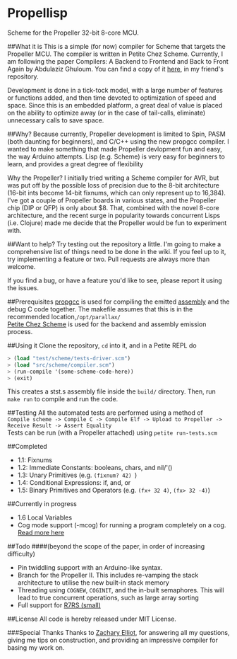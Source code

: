 Propellisp
==========

Scheme for the Propeller 32-bit 8-core MCU.

##What it is
This is a simple (for now) compiler for Scheme that targets the Propeller MCU. The compiler is written in Petite Chez Scheme. Currently, I am following the paper Compilers: A Backend to Frontend and Back to Front Again by Abdulaziz Ghuloum.
You can find a copy of it [here](https://github.com/zellio/incrementum/tree/master/doc), in my friend's repository.  
  
Development is done in a tick-tock model, with a large number of features or functions added, and then time devoted to optimization of speed and space.
Since this is an embedded platform, a great deal of value is placed on the ability to optimize away (or in the case of tail-calls, eliminate) unnecessary calls to save space.

##Why?
Because currently, Propeller development is limited to Spin, PASM (both daunting for beginners), and C/C++ using the new propgcc compiler. I wanted to make something that made Propeller devlopment fun and easy, the way Arduino attempts. Lisp (e.g. Scheme) is very easy for beginners to learn, and provides a great degree of flexibility 

Why the Propeller? I initially tried writing a Scheme compiler for AVR, but was put off by the possible loss of precision due to the 8-bit architecture (16-bit ints become 14-bit fixnums, which can only represent up to 16,384). 
I've got a couple of Propeller boards in various states, and the Propeller chip (DIP or QFP) is only about $8. That, combined with the novel 8-core architecture, 
and the recent surge in popularity towards concurrent Lisps (i.e. Clojure) made me decide that the Propeller would be fun to experiment with. 

##Want to help?
Try testing out the repository a little. I'm going to make a comprehensive list of things need to be done in the wiki. If you feel up to it, try implementing a feature or two. Pull requests are always more than welcome.

If you find a bug, or have a feature you'd like to see, please report it using the issues.

##Prerequisites
[propgcc](https://code.google.com/p/propgcc/) is used for compiling the emitted [assembly](https://code.google.com/p/propgcc/downloads/detail?name=as.pdf&can=2&q=)
and the debug C code together. The makefile assumes that this is in the recommended location,`/opt/parallax/`   
[Petite Chez Scheme](http://www.scheme.com/petitechezscheme.html) is used for the backend and assembly emission process.

##Using it
Clone the repository, `cd` into it, and in a Petite REPL do
``` scheme
> (load "test/scheme/tests-driver.scm")
> (load "src/scheme/compiler.scm")
> (run-compile '(some-scheme-code-here))
> (exit)
```
This creates a stst.s assembly file inside the `build/` directory. Then, run `make run` to compile and run the code.

##Testing
All the automated tests are performed using a method of  
`Compile scheme -> Compile C -> Compile Elf -> Upload to Propeller -> Receive Result -> Assert Equality`  
Tests can be run (with a Propeller attached) using `petite run-tests.scm`

##Completed
- 1.1: Fixnums
- 1.2: Immediate Constants: booleans, chars, and nil/'() 
- 1.3: Unary Primitives (e.g. `(fixnum? 42) `)
- 1.4: Conditional Expressions: if, and, or
- 1.5: Binary Primitives and Operators (e.g. `(fx+ 32 4)`, `(fx> 32 -4)`)

##Currently in progress
- 1.6 Local Variables
- Cog mode support (-mcog) for running a program completely on a cog. [Read more here](https://code.google.com/p/propgcc/wiki/PropGccInDepth#Memory_Models_and_Mixed-Mode_Programming)


##Todo 
####(beyond the scope of the paper, in order of increasing difficulty)
- Pin twiddling support with an Arduino-like syntax.
- Branch for the Propeller II. This includes re-vamping the stack architecture to utilise the new built-in stack memory
- Threading using `COGNEW`, `COGINIT`, and the in-built semaphores. This will lead to true concurrent operations, such as large array sorting
- Full support for [R7RS (small)](http://trac.sacrideo.us/wg/raw-attachment/wiki/WikiStart/r7rs-draft-9.pdf)

##License
All code is hereby released under MIT License.

###Special Thanks
Thanks to [Zachary Elliot](https://github.com/zellio), for answering all my questions, giving me tips on construction, and providing an impressive compiler for basing my work on.

